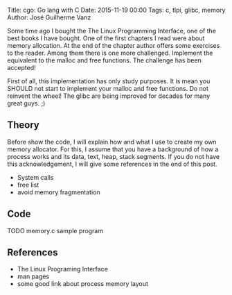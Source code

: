 Title: cgo: Go lang with C
Date: 2015-11-19 00:00
Tags: c, tlpi, glibc, memory
Author: José Guilherme Vanz

Some time ago I bought the The Linux Programming Interface, one of the best books I have bought.
One of the first chapters I read were about memory allocation. At the end of the chapter author offers some exercises to the reader.
Among them there is one more challenged. Implement the equivalent to the malloc and free functions. The challenge has been accepted!

First of all, this implementation has only study purposes. It is mean you SHOULD not start to implement your malloc and free functions.
Do not reinvent the wheel! The glibc are being improved for decades for many great guys. ;)

Theory
------

Before show the code, I will explain how and what I use to create my own memory allocator. For this, I assume that you have a background of how a process works
and its data, text, heap, stack segments. If you do not have this acknowledgement, I will give some references in the end of this post.

- System calls
- free list
- avoid memory fragmentation

Code
----

TODO
memory.c
sample program

References
----------

- The Linux Programing Interface
- man pages
- some good link about process memory layout
